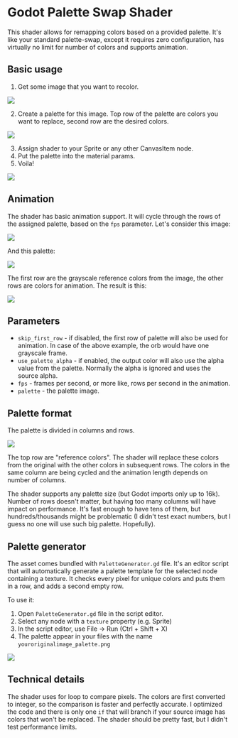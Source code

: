 # Godot Palette Swap Shader

This shader allows for remapping colors based on a provided palette. It's like your standard palette-swap, except it requires zero configuration, has virtually no limit for number of colors and supports animation.

## Basic usage

1. Get some image that you want to recolor.

![](https://github.com/KoBeWi/Godot-Palette-Swap-Shader/blob/master/ExampleProject/Orb.png)

2. Create a palette for this image. Top row of the palette are colors you want to replace, second row are the desired colors.

![](https://github.com/KoBeWi/Godot-Palette-Swap-Shader/blob/master/Media/ReadmeExamplePalette.png)

3. Assign shader to your Sprite or any other CanvasItem node.
4. Put the palette into the material params.
5. Voila!

![](https://github.com/KoBeWi/Godot-Palette-Swap-Shader/blob/master/Media/ReadmeUsage.gif)

## Animation

The shader has basic animation support. It will cycle through the rows of the assigned palette, based on the `fps` parameter. Let's consider this image:

![](https://github.com/KoBeWi/Godot-Palette-Swap-Shader/blob/master/ExampleProject/GrayscaleOrb.png)

And this palette:

![](https://github.com/KoBeWi/Godot-Palette-Swap-Shader/blob/master/Media/ReadmeExampleAnimation.png)

The first row are the grayscale reference colors from the image, the other rows are colors for animation. The result is this:

![](https://github.com/KoBeWi/Godot-Palette-Swap-Shader/blob/master/Media/ReadmeAnimation.gif?raw=true)

## Parameters

- `skip_first_row` - if disabled, the first row of palette will also be used for animation. In case of the above example, the orb would have one grayscale frame.
- `use_palette_alpha` - if enabled, the output color will also use the alpha value from the palette. Normally the alpha is ignored and uses the source alpha.
- `fps` - frames per second, or more like, rows per second in the animation.
- `palette` - the palette image.

## Palette format

The palette is divided in columns and rows.

![](https://github.com/KoBeWi/Godot-Palette-Swap-Shader/blob/master/Media/ReadmeHowToPalette.png)

The top row are "reference colors". The shader will replace these colors from the original with the other colors in subsequent rows. The colors in the same column are being cycled and the animation length depends on number of columns.

The shader supports any palette size (but Godot imports only up to 16k). Number of rows doesn't matter, but having too many columns will have impact on performance. It's fast enough to have tens of them, but hundreds/thousands might be problematic (I didn't test exact numbers, but I guess no one will use such big palette. Hopefully).

## Palette generator

The asset comes bundled with `PaletteGenerator.gd` file. It's an editor script that will automatically generate a palette template for the selected node containing a texture. It checks every pixel for unique colors and puts them in a row, and adds a second empty row.

To use it:

1. Open `PaletteGenerator.gd` file in the script editor.
2. Select any node with a `texture` property (e.g. Sprite)
3. In the script editor, use File -> Run (Ctrl + Shift + X)
4. The palette appear in your files with the name `youroriginalimage_palette.png`

![](https://github.com/KoBeWi/Godot-Palette-Swap-Shader/blob/master/Media/ReadmeGeneratorUsage.gif)

## Technical details

The shader uses for loop to compare pixels. The colors are first converted to integer, so the comparison is faster and perfectly accurate. I optimized the code and there is only one `if` that will branch if your source image has colors that won't be replaced. The shader should be pretty fast, but I didn't test performance limits.
